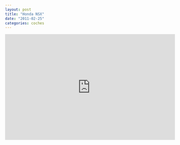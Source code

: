 ```yaml
---
layout: post
title: "Honda NSX"
date: "2011-02-25"
categories: coches
---
```


<iframe title="YouTube video player" width="560" height="349" src="https://www.youtube.com/embed/BkqiSm2IV4M?rel=0&amp;hd=1" frameborder="0" allowfullscreen></iframe>
